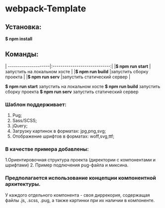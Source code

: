 # webpack-Template

## Установка: 
**$ npm install**

## Команды:
| ---------------------|:-----------------------------:|
|**$ npm run start**   | запустить на локальном хосте  |
|**$ npm run build**   |запустить сборку проекта       |
|**$ npm run serv**    |запустить статический сервер   |

**$ npm run start** запустить на локальном хосте
**$ npm run build** запустить сборку проекта
**$ npm run serv**  запустить статический сервер

### Шаблон поддерживает:
1. Pug;
2. Sass/SCSS;
3. jQuery;
4. Загрузку картинок в форматах: jpg,png,svg;
5. Отображение шрифтов в форматах: woff,svg,ttf;

### В качестве примера добавлены:
1.Ориентировочная структура проекта (директории с компонентами и шрифтами)
2. Пример подлючения pug-файла и миксина.

### Предполагается использование концепции компонентной архитектуры.
У каждого отдельного компонента - своя диррекория, содержащая файлы .js, .scss, .pug, 
а также картинки при их наличии в компоненте.










